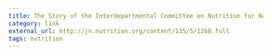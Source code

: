 ```yaml
---
title: The Story of the Interdepartmental Committee on Nutrition for National Defense’s North American Activities (1958–1970)
category: link
external_url: http://jn.nutrition.org/content/135/5/1268.full
tags: nutrition
---
```

